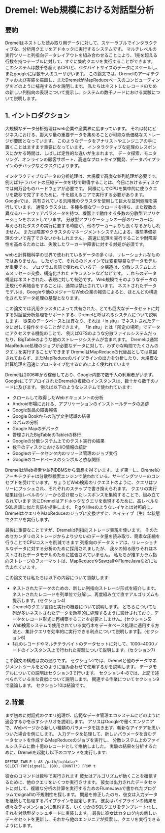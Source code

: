 # Dremel: Web規模における対話型分析

## 要約
Dremelはネストした読み取り用データに対して、スケーラブルでインタラクティブな、分析用クエリをアドホックに実行するシステムです。
マルチレベルの実行ツリーと列指向データレイアウトを組み合わせることにより、1兆を超える行数を持つテーブルに対して、すぐに集約クエリを実行することができます。
このシステムは数千を超えるCPUと、ペタバイトサイズのデータにスケールし、またgoogleには数千人のユーザがいます。
この論文では、Dremelのアーキテクチャおよび実装を描画し、またDremelがMapReduceベースのコンピューティングをどのように補完するかを説明します。
私たちはネストしたレコードのための新しい列指向の表現について提示し、システムの数千ノードにおける実験について説明します。

## 1. イントロダクション
大規模なデータ分析処理はweb企業や産業界に広まっています。
それは特にビジネスにおける、膨大な量の重要データを集めることが可能な低価格なストレージが要因となっています。
このようなデータをアナリストやエンジニアの手に置くことはますます重要になっています。
インタラクティブな処理のレスポンスにかかる時間は、しばしば定性的な違いが生まれます。
データ探索、モニタリング、オンラインの顧客サポート、高速なプロトタイプ開発、データパイプラインのデバックなどタスクによります。

インタラクティブなデータの分析処理は、大規模で高度な並列処理が必要です。
例えば1テラバイトの圧縮データを1秒で取得することは、今日におけるディスクでは何万台ものハードウェアが必要です。
同様にしてCPUを集中的に使うクエリを数秒で完了するために、千を超えるコアで実行する必要があります。
Googleでは、共有されている汎用機のクラスタを使用して巨大な並列処理を実行しています。
通常クラスタは、多種多様なワークロードを持ち、また複数の異なるハードウェアパラメータを持つ、機器上で動作する多数の分散型アプリケーションをホストしています。
分散型アプリケーションの一部のワーカーは、与えられたタスクの実行に要する時間が、他のワーカーよりも長くなるかもしれません。
または障害やクラスタのマネージメントシステムによる、事前準備処理のせいで完了できないかもしれません。
高速に処理を実行することや耐障害性を高めるためには、失敗したワーカーや障害に対する対処が必須です。

webと計算機科学の世界で使われているデータの多くは、リレーショナルなものではありません。
したがって、それらのドメインでは変更容易なデータモデルが重要です。
プログラム言語で使われているデータ構造は、分散システムによるメッセージ交換、構造化されたドキュメントなどなどです。
これらのデータ構造はネストされた、表現に対して有効です。
Web規模でそのようなデータの正規化や再結合をすることは、通常は禁止されています。
ネストされたデータモデルは、Googleや他のメジャーなWeb企業の報告によると、ほとんどの構造化されたデータ処理の基礎となります。

この論文では汎用クラスタによって共有された、とても巨大なデータセットに対する対話型分析処理をサポートする、Dremelと呼ばれるシステムについて説明します。
従来のデータベースとは異なり、それは「in situ」でネストされたデータに対して操作をすることができます。
「In situ」とは「所定の場所」でデータにアクセスする機能のことで、
例えばGFSのような分散ファイルシステムだったり、BigTableのような他のストレージシステムが含まれます。
Dremelは通常MapReduce処理のジョブが必要なデータに対して、わずかな時間でたくさんのクエリを実行することができます
DremelはMapReduceの代替品としては意図されておらず、またMapReduceのパイプラインの出力を分析したり、大規模な計算処理を迅速にプロトタイプ化するためによく使われています

Dremelは2006年から稼働しており、Google内部で数千人の利用者がいます。
GoogleにてデプロイされたDremelの複数のインスタンスは、数十から数千のノードに及びます。
例えば以下のようなシステムで使われています:
- クロールして取得したWebドキュメントの分析
- Android市場における、アプリケーションのインストールデータの追跡
- Google製品の障害報告
- Google Bookからの光学文字認識の結果
- スパムの分析
- Google Mapのデバック
- 管理されたBigTableのTabletの移行
- Googleの分散システム上でのテスト実行の結果
- 数千のディスクにおけるI/O情報の統計
- Googleのデータセンタ内のリソース管理のジョブ実行
- Googleのコードベースのシンボルと依存関係

DremelはWeb検索や並列DBMSから着想を得ています。
まず第一に、Dremelのアーキテクチャは分散型検索エンジンで使われている、サービングツリーのコンセプトを受けています。
ちょうどWeb検索のリクエストのように、クエリはツリーにプッシュされ、それぞれのステップで書き換えられます。
クエリの実行結果は低レベルのツリーから受け取ったレスポンスを集約することで、組み立てられています
次にDremelはアドホックなクエリを表現するために、高レベルなSQL言語に似た言語を提供します。
PigやHiveのようなレイヤとは対照的に、DremelはクエリをMapReduceのジョブに変換せずに、ネイティブ（生）な状態でクエリを実行します。

最後に重要なことですが、Dremelは列指向ストレージ表現を使います。
そのためセカンダリのストレージからより少ないのデータ量を読み取り、簡素な圧縮を行うことでCPUコストを削減できます
列指向のデータストアは、リレーショナルなデータに対する分析のために採用されましたが、
我々の知る限りそれはネストされたデータモデルのために拡張されていません。
私たちが推すカラム指向ストレージのフォーマットは、MapReduceやSawzallやFlumeJavaなどにも含まれています。

この論文では私たちは以下の内容について貢献します:
- ネストされたデータのための、新しい列指向ストレージ形式を紹介します。
ネストされたレコードを列単位で分解し、再度組み立て直すアルゴリズムも提示します。(セクション4)
- Dremelのクエリ言語と実行の概要について説明します。
どちらについても列が多いネストされたデータを効率的に処理するように設計されており、データをレコード形式に再構築することを必要としません。(セクション5)
- Web検索システムで使用されている実行木をデータベース処理に適用する方法と、集計クエリを効率的に実行できる利点について説明します。(セクション6)
- 1兆のレコードやマルチテラバイトのデータセットに対して、1000~4000ノードのインスタンス上で行われた実験について説明します。(セクション7)

この論文の構成は次の通りです。
セクション2では、Dremelと他のデータマネジメントツールをどのように組み合わせて使用するかを説明します。
データモデルについての説明はセクション3で行います。
セクション4~8では、上記で述べられている主な貢献について説明します。
関連する作業についてセクション9で議論します。
セクション10は結論です。


## 2.背景
まず初めに対話式のクエリ処理が、広範なデータ管理エコシステムにどのように適合するかを示すシナリオを説明します。
アリスはGoogleで働くエンジニアで、Webページから新しい種類のパラメータを抜き出す、斬新なアイデアを思いついた場合を例にします。
入力データを処理して、新しいパラメータを含むデータセットを作成するMapReduceのジョブを実行し、
分散システム上のファイルシステムに数十億のレコードとして格納しました。
実験の結果を分析するために、Dremelを起動し以下のコマンドを実行します:

```
DEFINE TABLE t AS /path/to/data/*
SELECT TOP(signal1, 100), COUNT(*) FROM t
```

彼女のコマンドは数秒で実行されます
彼女はアルゴリズムが動くことを確信するために、他のクエリをいくつか実行させます。
彼女は出力されたデータセットに対して、複雑な分析の計算を実行するためのFlumeJavaで書かれたプログラムでsignal1の不規則性を探します。
問題を修正したのち、彼女は入力データを継続して処理するパイプラインを設定します。
彼女はパイプラインの結果を様々なディメンションに集約する、いくつかのSQLクエリをテンプレート化し、それを対話型ダッシュボードに実装します。
最後に彼女はカタログ内の新しいデータセットを更新し、それから他のエンジニアが探索し、クエリを実行できるようにします。

